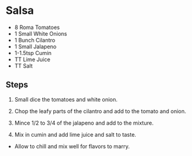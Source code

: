 # Salsa

* 8 Roma Tomatoes
* 1 Small White Onions
* 1 Bunch Cilantro
* 1 Small Jalapeno
* 1-1.5tsp Cumin
* TT Lime Juice
* TT Salt

## Steps

1. Small dice the tomatoes and white onion.

2. Chop the leafy parts of the cilantro and add to the tomato and onion.

3. Mince 1/2 to 3/4 of the jalapeno and add to the mixture.

4. Mix in cumin and add lime juice and salt to taste.

* Allow to chill and mix well for flavors to marry.
